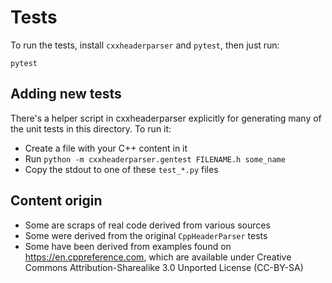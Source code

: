 Tests
=====

To run the tests, install `cxxheaderparser` and `pytest`, then just run:

    pytest

Adding new tests
----------------

There's a helper script in cxxheaderparser explicitly for generating many of the
unit tests in this directory. To run it:

* Create a file with your C++ content in it
* Run `python -m cxxheaderparser.gentest FILENAME.h some_name` 
* Copy the stdout to one of these `test_*.py` files

Content origin
--------------

* Some are scraps of real code derived from various sources
* Some were derived from the original `CppHeaderParser` tests
* Some have been derived from examples found on https://en.cppreference.com,
  which are available under Creative Commons Attribution-Sharealike 3.0
  Unported License (CC-BY-SA)
